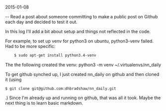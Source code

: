 2015-01-08

-- Read a post about someone committing to make a public post on Github each day and decided to test it out.

In this log I'll add a bit about setup and things not reflected in the code.

For example, to set up venv for python3 on ubuntu, python3-venv failed.  Had to be more specific:
```bash
    $ sudo apt-get install python3.4-venv
```
The the following created the venv:
python3 -m venv ~/.virtualenvs/nn_daily

To get github synched up, I just created nn_daily on github and then cloned it
(using

    $ git clone git@github.com:dhbradshaw/nn_daily.git
.)
Since I'm already up and running on github, that was all it took.  Maybe the next thing is to learn basic markdown.
